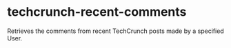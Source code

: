 techcrunch-recent-comments
==========================

Retrieves the comments from recent TechCrunch posts made by a specified User.
